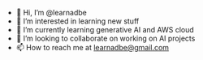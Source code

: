 - 👋 Hi, I’m @learnadbe
- 👀 I’m interested in learning new stuff
- 🌱 I’m currently learning generative AI and AWS cloud
- 💞️ I’m looking to collaborate on working on AI projects
- 📫 How to reach me at learnadbe@gmail.com

<!---
learnadbe/learnadbe is a ✨ special ✨ repository because its `README.md` (this file) appears on your GitHub profile.
You can click the Preview link to take a look at your changes.
--->
